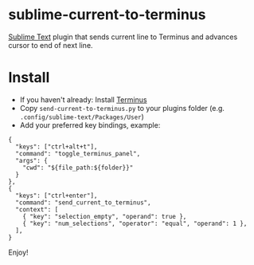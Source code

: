 # sublime-current-to-terminus

[Sublime Text](https://www.sublimetext.com/) plugin that sends current line to Terminus and advances cursor to 
end of next line.

# Install
- If you haven't already: Install [Terminus](https://packagecontrol.io/packages/Terminus "Package Control - Terminus")
- Copy `send-current-to-terminus.py` to your plugins folder (e.g. `.config/sublime-text/Packages/User`)
- Add your preferred key bindings, example:

```
{
  "keys": ["ctrl+alt+t"],
  "command": "toggle_terminus_panel",
  "args": {
    "cwd": "${file_path:${folder}}"
  }
},
{
  "keys": ["ctrl+enter"],
  "command": "send_current_to_terminus",
  "context": [
    { "key": "selection_empty", "operand": true },
    { "key": "num_selections", "operator": "equal", "operand": 1 },
  ],
}
```

Enjoy!
